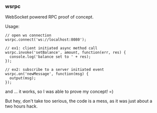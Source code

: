 ### wsrpc

WebSocket powered RPC proof of concept.

Usage:
```
// open ws connection
wsrpc.connect('ws://localhost:8080');

// ex1: client initiated async method call
wsrpc.invoke('setBalance', amount, function(err, res) {
  console.log('balance set to ' + res);
});
  
// ex2: subscribe to a server initiated event
wsrpc.on('newMessage', function(msg) {
  output(msg);
});
```

and ... it works, so I was able to prove my concept! =)

But hey, don't take too serious, the code is a mess, as it was just about a two hours hack.
